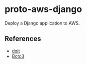 # proto-aws-django

Deploy a Django application to AWS.

## References

* [doit](http://pydoit.org/)
* [Boto3](https://boto3.amazonaws.com/v1/documentation/api/latest/index.html)
